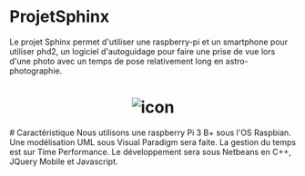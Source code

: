 # ProjetSphinx
Le projet Sphinx permet d'utiliser une raspberry-pi et un smartphone pour utiliser phd2, un logiciel d'autoguidage pour faire une prise de vue lors d'une photo avec un temps de pose relativement long en astro-photographie.
<h1 align="center">
  <img src="https://image.noelshack.com/fichiers/2017/09/1488488249-celestron-nexstar-8-evolution.jpg" alt="icon">
</h1>
# Caractéristique
Nous utilisons une raspberry Pi 3 B+ sous l'OS Raspbian.
Une modélisation UML sous Visual Paradigm sera faite.
La gestion du temps est sur Time Performance.
Le développement sera sous Netbeans en C++, JQuery Mobile et Javascript.

